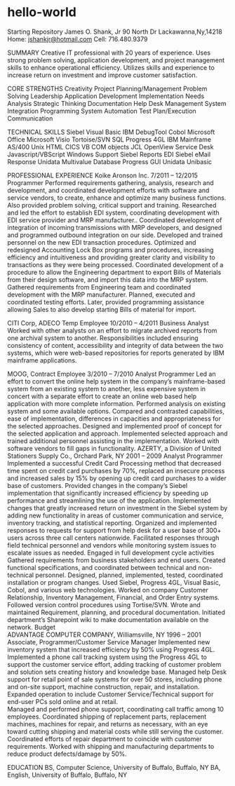 # hello-world
Starting Repository
James O. Shank, Jr
90 North Dr
Lackawanna,Ny,14218
Home:  	jshankjr@hotmail.com	Cell:  716.480.9379

SUMMARY
Creative IT professional with 20 years of experience.  Uses strong problem solving, application development, and project management skills to enhance operational efficiency.  Utilizes skills and experience to increase return on investment and improve customer satisfaction.

CORE STRENGTHS
Creativity	Project Planning/Management	Problem Solving 
Leadership	Application Development	Implementation
Needs Analysis	Strategic Thinking	Documentation
Help Desk Management
System Integration	Programming
System Automation	Test Plan/Execution
Communication

TECHNICAL SKILLS
Siebel	Visual Basic	IBM DebugTool
Cobol	Microsoft Office	Microsoft Visio
Tortoise/SVN 	SQL	Progress 4GL
IBM  Mainframe AS/400
Unix	HTML
CICS	VB COM objects 
JCL
OpenView Service Desk	Javascript/VBScript	Windows Support
Siebel Reports
EDI	Siebel eMail Response
Unidata Multivalue Database	Progress GUI 
Unidata Unibasic


PROFESSIONAL EXPERIENCE
Koike Aronson Inc.                                                                                                                          7/2011 – 12/2015
Programmer
Performed requirements gathering, analysis, research and development, and coordinated development efforts with software and service vendors, to create, enhance and optimize many business functions.  Also provided problem solving, critical support and training.
Researched and led the effort to establish EDI system, coordinating development with EDI service provider and MRP manufacturer..  Coordinated development of integration of incoming transmissions with MRP developers, and designed and programmed outbound integration on our side. Developed and trained personnel on the new EDI transaction procedures.
Optimized and redesigned Accounting Lock Box programs and procedures, increasing efficiency and intuitiveness and providing greater clarity and visibility to transactions as they were being processed.
Coordinated development of a procedure to allow the Engineering department to export Bills of Materials from their design software, and import this data into the MRP system.  Gathered requirements from Engineering team and coordinated development with the MRP manufacturer.  Planned, executed and coordinated testing efforts.  Later, provided programming assistance allowing Sales to also develop starting Bills of material for import.

CITI Corp, ADECO Temp Employee                                                                                           10/2010 – 4/2011
Business Analyst 
Worked with other analysts on an effort to migrate archived reports from one archival system to another. Responsibilities included ensuring consistency of content, accessibility and integrity of data between the two systems, which were web-based repositories for reports generated by IBM mainframe applications.

MOOG, Contract Employee                                                                                                 3/2010 – 7/2010
Analyst Programmer
Led an effort to convert the online help system in the company’s mainframe-based system from an existing system to another, less expensive system in concert with a separate effort to create an online web based help application with more complete information.
Performed analysis on existing system and some available options.  Compared and contrasted capabilities, ease of implementation, differences in capacities and appropriateness for the selected approaches.
Designed and implemented proof of concept for the selected application and approach.
Implemented selected approach and trained additional personnel assisting in the implementation.
Worked with software vendors to fill gaps  in functionality.
AZERTY, a Division of United Stationers Supply Co., Orchard Park, NY	2001 – 2009
Analyst Programmer
Implemented a successful Credit Card Processing method that decreased time spent on credit card purchases by 70%, replaced an insecure process and increased sales by 15% by opening up credit card purchases to a wider base of customers.
Provided changes in the company’s Siebel implementation that significantly increased efficiency by speeding up performance and streamlining the use of the application.
Implemented changes that greatly increased return on investment in the Siebel system by adding new functionality in areas of customer communication and service, inventory tracking, and statistical reporting.
Organized and implemented responses to requests for support from help desk for a user base of 300+ users across three call centers nationwide.  Facilitated responses through field technical personnel and vendors while monitoring system issues to escalate issues as needed.
Engaged in full development cycle activities
Gathered requirements from business stakeholders and end users.
Created functional specifications, and coordinated between technical and non-technical personnel.
Designed, planned, implemented, tested, coordinated installation or program changes.
Used Siebel, Progress 4GL, Visual Basic, Cobol, and various web technologies.
Worked on company Customer Relationship, Inventory Management, Financial, and Order Entry systems.  
Followed version control procedures using Tortise/SVN. 
Wrote and maintained Requirement, planning, and procedural documentation.  Initiated department’s Sharepoint wiki to make documentation available on the network.
Budget  
ADVANTAGE COMPUTER COMPANY, Williamsville, NY	1996 – 2001
Associate, Programmer/Customer Service Manager
Implemented new inventory system that increased efficiency by 50% using Progress 4GL.
Implemented a phone call tracking system using the Progress 4GL to support the customer service effort, adding tracking of customer problem and solution sets creating history and knowledge base.
Managed help Desk support for retail point of sale systems for over 50 stores, including phone and on-site support, machine construction, repair, and installation.  Expanded operation to include Customer Service/Technical support for end-user PCs sold online and at retail.  
Managed and performed phone support, coordinating call traffic among 10 employees.
Coordinated shipping of replacement parts, replacement machines, machines for repair, and returns as necessary, with an eye toward cutting shipping and material costs while still serving the customer.
Coordinated efforts of repair department to coincide with customer requirements.
Worked with shipping and manufacturing departments to reduce product defects/damage by 50%.

EDUCATION
BS, Computer Science, University of Buffalo, Buffalo, NY
BA, English, University of Buffalo, Buffalo, NY
